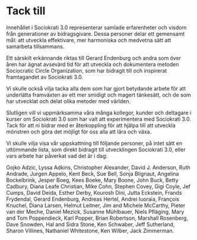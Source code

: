 # Tack till

Innehållet i Sociokrati 3.0 representerar samlade erfarenheter och visdom från generationer av bidragsgivare. Dessa personer delar ett gemensamt mål: att utveckla effektivare, mer harmoniska och medvetna sätt att samarbeta tillsammans.

Ett särskilt erkännande riktas till Gerard Endenburg och andra som över åren har ägnat avsevärd tid för att utveckla och dokumentera metoden Sociocratic Circle Organization, som har bidragit till och inspirerat framtagandet av Sociokrati 3.0.

Vi skulle också vilja tacka alla dem som har gjort betydande arbete för att underlätta framväxten av ett mer smidigt och magert tänkesätt, och de som har utvecklat och delat olika metoder med världen.

Slutligen vill vi uppmärksamma våra många kollegor, kunder och deltagare i kurser om Sociokrati 3.0 som har valt att experimentera med Sociokrati 3.0. Tack för att ni bidrar med er återkoppling för att hjälpa till att utveckla mönstren och göra det möjligt för oss alla att lära och växa.

Vi skulle vilja visa vår uppskattning till följande personer, på intet sätt en uttömmande lista, som direkt bidragit till utvecklingen Sociokrati 3.0, eller vars arbete har påverkat vad det är i dag:

Gojko Adzic, Lyssa Adkins, Christopher Alexander, David J. Anderson, Ruth Andrade, Jurgen Appelo, Kent Beck, Sue Bell, Sonja Blignaut, Angelina Bockelbrink, Jesper Boeg, Kees Boeke, Mary Boone, John Buck, Betty Cadbury, Diana Leafe Christian, Mike Cohn, Stephen Covey, Gigi Coyle, Jef Cumps, David Deida, Esther Derby, Kourosh Dini, Jutta Eckstein, Frands Frydendal, Gerard Endenburg, Andreas Hertel, Andrei Iuoraia, François Knuchel, Diana Larsen, Helmut Leitner, Jim and Michele McCarthy, Pieter van der Meche, Daniel Mezick, Susanne Mühlbauer, Niels Pfläging, Mary and Tom Poppendieck, Karl Popper, Brian Robertson, Marshall Rosenberg, Dave Snowden, Hal and Sidra Stone, Ken Schwaber, Jeff Sutherland, Sharon Villines, Nathaniel Whitestone, Ken Wilber, Jack Zimmerman.